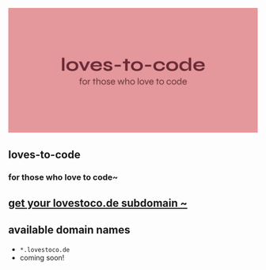 ![lovestocode](https://raw.githubusercontent.com/loves-to-code/.github/refs/heads/main/assets/loves-to-code-banner.png)

## loves-to-code
### for those who love to code~

## [get your lovestoco.de subdomain ~](https://github.com/loves-to-code/loves-to-code)

## available domain names

- `*.lovestoco.de`
- coming soon!
